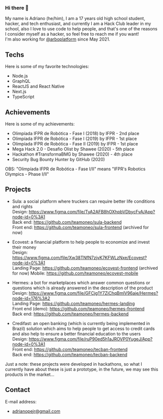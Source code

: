 ### Hi there 👋

My name is Adriano (he/him), I am a 17 years old high school student, hacker, and tech enthusiast, and currently I am a Hack Club leader in my school, also I love to use code to help people, and that's one of the reasons I consider myself as a hacker, so feel free to reach me if you want!  
I'm also working for [@arboplatform](https://github.com/arboplatform) since May 2021.

## Techs

Here is some of my favorite technologies:

- Node.js
- GraphQL
- ReactJS and React Native
- Next.js
- TypeScript

## Achievements

Here is some of my achievements:

- Olimpíada IFPR de Robótica - Fase I (2018) by IFPR - 2nd place
- Olimpíada IFPR de Robótica - Fase I (2019) by IFPR - 1st place
- Olimpíada IFPR de Robótica - Fase II (2019) by IFPR - 1st place
- Mega Hack 2.0 - Desafio Olist by Shawee (2020) - 5th place
- Hackathon #TransformaBMG by Shawee (2020) - 4th place
- Security Bug Bounty Hunter by GitHub (2020)

OBS: "Olimpíada IFPR de Robótica - Fase I/II" means "IFPR's Robotics Olympics - Phase I/II"

## Projects

- Sula: a social platform where truckers can require better life conditions and rights  
Design: https://www.figma.com/file/TyA2AFB8hOXhpbVDbycFvA/App?node-id=0%3A1  
Back end: https://github.com/teamoneo/sula-backend  
Front end: https://github.com/teamoneo/sula-frontend (archived for now)

- Ecovest: a financial platform to help people to economize and invest their money  
Design: https://www.figma.com/file/Xw38TNfN7zjvK7KFWLzNxe/Ecovest?node-id=0%3A1  
Landing Page: https://github.com/teamoneo/ecovest-frontend (archived for now)
Mobile: https://github.com/teamoneo/ecovest-mobile  

- Hermes: a bot for marketplaces which answer common questions or questions which is already answered in the description of the product  
Design: https://www.figma.com/file/GFCjg1Y7ZiChqBmlV96aje/Hermes?node-id=176%3A2  
Landing Page: https://github.com/teamoneo/hermes-landing  
Front end (demo): https://github.com/teamoneo/hermes-frontend  
Back end: https://github.com/teamoneo/hermes-backend  

- Credifast: an open banking (which is currently being implemented in Brazil) solution which aims to help people to get access to credit cards and also help to ensure a better financial education to the users  
Design: https://www.figma.com/file/ruP90ed5h1aJROVP0YugeJ/App?node-id=0%3A1  
Front end: https://github.com/teamoneo/tecban-frontend  
Back end: https://github.com/teamoneo/tecban-backend  
 
Just a note: these projects were developed in hackathons, so what I currently have about these is just a prototype, in the future, we may see this products in the market...

## Contact

E-mail address:
- adrianopejr@gmail.com
